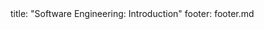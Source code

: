 <frontmatter>
title: "Software Engineering: Introduction"
footer: footer.md
</frontmatter>

<include src="navbar.md" boilerplate />

<include src="container-inPage-asFlat.md" boilerplate />
